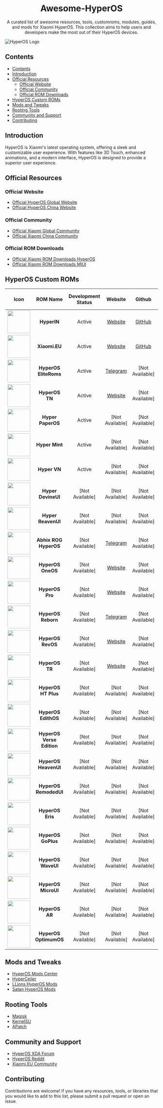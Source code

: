 <h1 align="center">Awesome-HyperOS</h1>

<p align="center">A curated list of awesome resources, tools, customroms, modules, guides, and mods for Xiaomi HyperOS. This collection aims to help users and developers make the most out of their HyperOS devices.</p>

![HyperOS Logo](/XiaomiHyperOS.png)

## Contents

- [Contents](#contents)
- [Introduction](#introduction)
- [Official Resources](#official-resources)
  - [Official Website](#official-website)
  - [Official Community](#official-community)
  - [Official ROM Downloads](#official-rom-downloads)
- [HyperOS Custom ROMs](#hyperos-custom-roms)
- [Mods and Tweaks](#mods-and-tweaks)
- [Rooting Tools](#rooting-tools)
- [Community and Support](#community-and-support)
- [Contributing](#contributing)

## Introduction

HyperOS is Xiaomi's latest operating system, offering a sleek and customizable user experience. With features like 3D Touch, enhanced animations, and a modern interface, HyperOS is designed to provide a superior user experience.

## Official Resources

### Official Website

- [Official HyperOS Global Website ](https://www.mi.com/global/hyperos)
- [Official HyperOS China Website ](https://hyperos.mi.com)

### Official Community

- [Official Xiaomi Global Community ](https://c.mi.com/global)
- [Official Xiaomi China Community ](https://c.mi.com)

### Official ROM Downloads

- [Official Xiaomi ROM Downloads HyperOS ](https://xmfirmwareupdater.com/hyperos/)
- [Official Xiaomi ROM Downloads MIUI ](https://xmfirmwareupdater.com/miui/)

## HyperOS Custom ROMs

|                                   Icon                                    |         ROM Name          | Development Status |                            Website                             |                                          Github                                           |                                 ROM Download / Sourceforge                                  |
| :-----------------------------------------------------------------------: | :-----------------------: | :----------------: | :------------------------------------------------------------: | :---------------------------------------------------------------------------------------: | :-----------------------------------------------------------------------------------------: |
| <img src="https://hyperin.vercel.app/HyperIN.png" width="75" height="75"> |        **HyperIN**        |       Active       |             [Website](https://hyperin.vercel.app/)             |                           [GitHub](https://hyperin.vercel.app/)                           |                      [Download](https://hyperin.vercel.app/Downloads)                       |
|           <img src="Icons/XiaomiEU.png" width="75" height="75">           |       **Xiaomi.EU**       |       Active       |                 [Website](https://xiaomi.eu/)                  | [GitHub](https://sourceforge.net/projects/xiaomi-eu-multilang-miui-roms/files/xiaomi.eu/) | [Download](https://sourceforge.net/projects/xiaomi-eu-multilang-miui-roms/files/xiaomi.eu/) |
|          <img src="Icons/eliteroms.png" width="75" height="75">           |   **HyperOS EliteRoms**   |       Active       |         [Telegram](https://t.me/EliteDevelopmentforMi)         |                                      [Not Available]                                      |                [Download](https://sourceforge.net/projects/eliteroms/files/)                |
|           <img src="Icons/miui-tn.png" width="75" height="75">            |      **HyperOS TN**       |       Active       |               [Website](https://miuitn.online/)                |                                      [Not Available]                                      |                             [Download](https://miuitn.online/)                              |
|           <img src="Icons/paperos.png" width="75" height="75">            |     **Hyper PaperOS**     |       Active       |                        [Not Available]                         |                                      [Not Available]                                      |                                       [Not Available]                                       |
|           <img src="Icons/paperos.png" width="75" height="75">            |      **Hyper Mint**       |       Active       |                        [Not Available]                         |                                      [Not Available]                                      |                                       [Not Available]                                       |
|           <img src="Icons/paperos.png" width="75" height="75">            |       **Hyper VN**        |       Active       |                        [Not Available]                         |                                      [Not Available]                                      |                                       [Not Available]                                       |
|           <img src="Icons/paperos.png" width="75" height="75">            |    **Hyper DevineUI**     |  [Not Available]   |                        [Not Available]                         |                                      [Not Available]                                      |                                       [Not Available]                                       |
|           <img src="Icons/paperos.png" width="75" height="75">            |    **Hyper ReavenUI**     |  [Not Available]   |                        [Not Available]                         |                                      [Not Available]                                      |                                       [Not Available]                                       |
|            <img src="Icons/abhix.png" width="75" height="75">             |   **Abhix ROG HyperOS**   |  [Not Available]   |           [Telegram](https://t.me/ROGEditionUPDATES)           |                                      [Not Available]                                      |                                       [Not Available]                                       |
|          <img src="Icons/miui-oneos.png" width="75" height="75">          |     **HyperOS OneOS**     |  [Not Available]   |      [Website](https://sourceforge.net/projects/one-os/)       |                                      [Not Available]                                      |                                       [Not Available]                                       |
|           <img src="Icons/miui-pro.png" width="75" height="75">           |      **HyperOS Pro**      |  [Not Available]   |                [Website](https://miuipro.info/)                |                                      [Not Available]                                      |                                       [Not Available]                                       |
|         <img src="Icons/miui-reborn.png" width="75" height="75">          |    **HyperOS Reborn**     |  [Not Available]   |              [Telegram](https://t.me/reborn_dll)               |                                      [Not Available]                                      |                                       [Not Available]                                       |
|          <img src="Icons/miui-revos.png" width="75" height="75">          |     **HyperOS RevOS**     |  [Not Available]   | [Website](https://sourceforge.net/projects/revolutionos-miui/) |                                      [Not Available]                                      |                                       [Not Available]                                       |
|           <img src="Icons/miui-tr.png" width="75" height="75">            |      **HyperOS TR**       |  [Not Available]   |      [Website](https://forum.miuitr.info/bolum/miuitr.5/)      |                                      [Not Available]                                      |                                       [Not Available]                                       |
|           <img src="Icons/miui-vn.png" width="75" height="75">            |    **HyperOS HT Plus**    |  [Not Available]   |                        [Not Available]                         |                                      [Not Available]                                      |                                       [Not Available]                                       |
|           <img src="Icons/miui-vn.png" width="75" height="75">            |    **HyperOS EdithOS**    |  [Not Available]   |                        [Not Available]                         |                                      [Not Available]                                      |                                       [Not Available]                                       |
|           <img src="Icons/miui-vn.png" width="75" height="75">            | **HyperOS Verse Edition** |  [Not Available]   |                        [Not Available]                         |                                      [Not Available]                                      |                                       [Not Available]                                       |
|           <img src="Icons/miui-vn.png" width="75" height="75">            |   **HyperOS HeavenUI**    |  [Not Available]   |                        [Not Available]                         |                                      [Not Available]                                      |                                       [Not Available]                                       |
|           <img src="Icons/miui-vn.png" width="75" height="75">            |   **HyperOS RemodedUI**   |  [Not Available]   |                        [Not Available]                         |                                      [Not Available]                                      |                                       [Not Available]                                       |
|           <img src="Icons/miui-vn.png" width="75" height="75">            |     **HyperOS Eris**      |  [Not Available]   |                        [Not Available]                         |                                      [Not Available]                                      |                                       [Not Available]                                       |
|           <img src="Icons/miui-vn.png" width="75" height="75">            |    **HyperOS GoPlus**     |  [Not Available]   |                        [Not Available]                         |                                      [Not Available]                                      |                                       [Not Available]                                       |
|           <img src="Icons/miui-vn.png" width="75" height="75">            |    **HyperOS WaveUI**     |  [Not Available]   |                        [Not Available]                         |                                      [Not Available]                                      |                                       [Not Available]                                       |
|           <img src="Icons/miui-vn.png" width="75" height="75">            |    **HyperOS MicroUI**    |  [Not Available]   |                        [Not Available]                         |                                      [Not Available]                                      |                                       [Not Available]                                       |
|           <img src="Icons/miui-vn.png" width="75" height="75">            |      **HyperOS AR**       |  [Not Available]   |                        [Not Available]                         |                                      [Not Available]                                      |                                       [Not Available]                                       |
|           <img src="Icons/miui-vn.png" width="75" height="75">            |   **HyperOS OptimumOS**   |  [Not Available]   |                        [Not Available]                         |                                      [Not Available]                                      |                                       [Not Available]                                       |

## Mods and Tweaks

- [HyperOS Mods Center](https://github.com/orgs/Mods-Center/repositories)
- [HyperCeiler](https://github.com/ReChronoRain/HyperCeiler)
- [LLions HyperOS Mods](https://t.me/llionsmods)
- [Satan HyperOS Mods](https://t.me/SatanModss)

## Rooting Tools

- [Magisk](https://github.com/topjohnwu/Magisk)
- [KernelSU](https://github.com/tiann/KernelSU)
- [APatch](https://github.com/bmax121/APatch)

## Community and Support

- [HyperOS XDA Forum](https://xdaforums.com/hyperos)
- [HyperOS Reddit](https://www.reddit.com/r/HyperOS)
- [Xiaomi.EU Community](https://xiaomi.eu/community/)

## Contributing

Contributions are welcome! If you have any resources, tools, or libraries that you would like to add to this list, please submit a pull request or open an issue.
